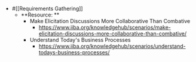 - #[[Requirements Gathering]]
	- **Resource: **
		- Make Elicitation Discussions More Collaborative Than Combative
			- https://www.iiba.org/knowledgehub/scenarios/make-elicitation-discussions-more-collaborative-than-combative/
		- Understand Today's Business Processes
			- https://www.iiba.org/knowledgehub/scenarios/understand-todays-business-processes/